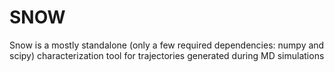 # SNOW

Snow is a mostly standalone (only a few required dependencies: numpy and scipy) characterization tool for trajectories generated during MD simulations